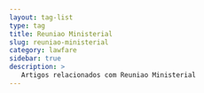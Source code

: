 ```yaml
---
layout: tag-list
type: tag
title: Reuniao Ministerial
slug: reuniao-ministerial
category: lawfare
sidebar: true
description: >
   Artigos relacionados com Reuniao Ministerial
---
```

